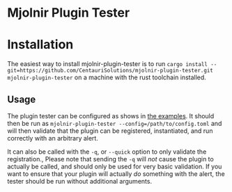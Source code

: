 # Mjolnir Plugin Tester

# Installation

The easiest way to install mjolnir-plugin-tester is to run `cargo install --git=https://github.com/CentauriSolutions/mjolnir-plugin-tester.git mjolnir-plugin-tester` on a machine with the rust toolchain installed.

## Usage

The plugin tester can be configured as shows in [the examples](examples/config.toml). It should then be run as `mjolnir-plugin-tester --config=/path/to/config.toml` and will then validate that the plugin can be registered, instantiated, and run correctly with an arbitrary alert.

It can also be called with the `-q`, or `--quick` option to only validate the registration., Please note that sending the `-q` will _not_ cause the plugin to actually be called, and should only be used for very basic validation. If you want to ensure that your plugin will actually _do_ something with the alert, the tester should be run without additional arguments.
